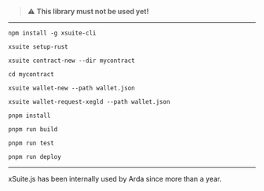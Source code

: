 > :warning: **This library must not be used yet!**

---

```
npm install -g xsuite-cli
```

```
xsuite setup-rust
```

```
xsuite contract-new --dir mycontract
```

```
cd mycontract
```

```
xsuite wallet-new --path wallet.json
```

```
xsuite wallet-request-xegld --path wallet.json
```

```
pnpm install
```

```
pnpm run build
```

```
pnpm run test
```

```
pnpm run deploy
```

---

xSuite.js has been internally used by Arda since more than a year.
